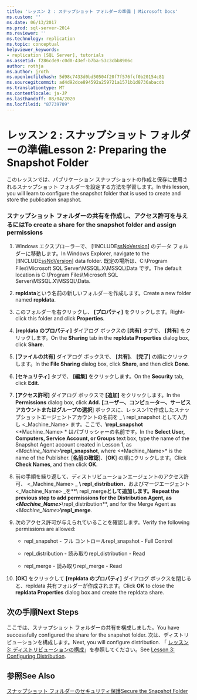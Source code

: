 ```yaml
---
title: 'レッスン 2 : スナップショット フォルダーの準備 | Microsoft Docs'
ms.custom: ''
ms.date: 06/13/2017
ms.prod: sql-server-2014
ms.reviewer: ''
ms.technology: replication
ms.topic: conceptual
helpviewer_keywords:
- replication [SQL Server], tutorials
ms.assetid: f286cde9-c0d0-43ef-b7ba-53c3cbb8906c
author: rothja
ms.author: jroth
ms.openlocfilehash: 5d98c7433d0bd50504f20f7f576fcf0b20154c81
ms.sourcegitcommit: ad4d92dce894592a259721a1571b1d8736abacdb
ms.translationtype: MT
ms.contentlocale: ja-JP
ms.lasthandoff: 08/04/2020
ms.locfileid: "87739709"
---
```

# <a name="lesson-2-preparing-the-snapshot-folder"></a><span data-ttu-id="3cb46-102">レッスン 2 : スナップショット フォルダーの準備</span><span class="sxs-lookup"><span data-stu-id="3cb46-102">Lesson 2: Preparing the Snapshot Folder</span></span>
  <span data-ttu-id="3cb46-103">このレッスンでは、パブリケーション スナップショットの作成と保存に使用されるスナップショット フォルダーを設定する方法を学習します。</span><span class="sxs-lookup"><span data-stu-id="3cb46-103">In this lesson, you will learn to configure the snapshot folder that is used to create and store the publication snapshot.</span></span>  
  
### <a name="to-create-a-share-for-the-snapshot-folder-and-assign-permissions"></a><span data-ttu-id="3cb46-104">スナップショット フォルダーの共有を作成し、アクセス許可を与えるには</span><span class="sxs-lookup"><span data-stu-id="3cb46-104">To create a share for the snapshot folder and assign permissions</span></span>  
  
1.  <span data-ttu-id="3cb46-105">Windows エクスプローラーで、 [!INCLUDE[ssNoVersion](../../includes/ssnoversion-md.md)] のデータ フォルダーに移動します。</span><span class="sxs-lookup"><span data-stu-id="3cb46-105">In Windows Explorer, navigate to the [!INCLUDE[ssNoVersion](../../includes/ssnoversion-md.md)] data folder.</span></span> <span data-ttu-id="3cb46-106">既定の場所は、C:\Program Files\Microsoft SQL Server\MSSQL.X\MSSQL\Data です。</span><span class="sxs-lookup"><span data-stu-id="3cb46-106">The default location is C:\Program Files\Microsoft SQL Server\MSSQL.X\MSSQL\Data.</span></span>  
  
2.  <span data-ttu-id="3cb46-107">**repldata**という名前の新しいフォルダーを作成します。</span><span class="sxs-lookup"><span data-stu-id="3cb46-107">Create a new folder named **repldata**.</span></span>  
  
3.  <span data-ttu-id="3cb46-108">このフォルダーを右クリックし、 **[プロパティ]** をクリックします。</span><span class="sxs-lookup"><span data-stu-id="3cb46-108">Right-click this folder and click **Properties**.</span></span>  
  
4.  <span data-ttu-id="3cb46-109">**[repldata のプロパティ]** ダイアログ ボックスの **[共有]** タブで、 **[共有]** をクリックします。</span><span class="sxs-lookup"><span data-stu-id="3cb46-109">On the **Sharing** tab in the **repldata Properties** dialog box, click **Share**.</span></span>  
  
5.  <span data-ttu-id="3cb46-110">**[ファイルの共有]** ダイアログ ボックスで、 **[共有]**、 **[完了]** の順にクリックします。</span><span class="sxs-lookup"><span data-stu-id="3cb46-110">In the **File Sharing** dialog box, click **Share**, and then click **Done**.</span></span>  
  
6.  <span data-ttu-id="3cb46-111">**[セキュリティ]** タブで、 **[編集]** をクリックします。</span><span class="sxs-lookup"><span data-stu-id="3cb46-111">On the **Security** tab, click **Edit**.</span></span>  
  
7.  <span data-ttu-id="3cb46-112">**[アクセス許可]** ダイアログ ボックスで **[追加]** をクリックします。</span><span class="sxs-lookup"><span data-stu-id="3cb46-112">In the **Permissions** dialog box, click **Add.**</span></span> <span data-ttu-id="3cb46-113">**[ユーザー、コンピューター、サービスアカウントまたはグループの選択**] ボックスに、レッスン1で作成したスナップショットエージェントアカウントの名前を _ \ repl_snapshot として入力し \<_Machine_Name> ます。ここで、**\repl_snapshot** \<*Machine_Name> \* はパブリッシャーの名前です。</span><span class="sxs-lookup"><span data-stu-id="3cb46-113">In the **Select User, Computers, Service Account, or Groups** text box, type the name of the Snapshot Agent account created in Lesson 1, as \<_Machine_Name>_**\repl_snapshot**, where \<*Machine_Name>\* is the name of the Publisher.</span></span> <span data-ttu-id="3cb46-114">[**名前の確認**]、[**OK**] の順にクリックします。</span><span class="sxs-lookup"><span data-stu-id="3cb46-114">Click **Check Names**, and then click **OK**.</span></span>  
  
8.  <span data-ttu-id="3cb46-115">前の手順を繰り返して、ディストリビューションエージェントのアクセス許可、 \<_Machine_Name> _ **\ repl_distribution**、およびマージエージェント \<_Machine_Name> _を**\ repl_merge**として追加します。</span><span class="sxs-lookup"><span data-stu-id="3cb46-115">Repeat the previous step to add permissions for the Distribution Agent, as \<_Machine_Name>_**\repl_distribution**, and for the Merge Agent as \<_Machine_Name>_**\repl_merge**.</span></span>  
  
9. <span data-ttu-id="3cb46-116">次のアクセス許可が与えられていることを確認します。</span><span class="sxs-lookup"><span data-stu-id="3cb46-116">Verify the following permissions are allowed:</span></span>  
  
    -   <span data-ttu-id="3cb46-117">repl_snapshot - フル コントロール</span><span class="sxs-lookup"><span data-stu-id="3cb46-117">repl_snapshot - Full Control</span></span>  
  
    -   <span data-ttu-id="3cb46-118">repl_distribution - 読み取り</span><span class="sxs-lookup"><span data-stu-id="3cb46-118">repl_distribution - Read</span></span>  
  
    -   <span data-ttu-id="3cb46-119">repl_merge - 読み取り</span><span class="sxs-lookup"><span data-stu-id="3cb46-119">repl_merge - Read</span></span>  
  
10. <span data-ttu-id="3cb46-120">**[OK]** をクリックして **[repldata のプロパティ]** ダイアログ ボックスを閉じると、repldata 共有フォルダーが作成されます。</span><span class="sxs-lookup"><span data-stu-id="3cb46-120">Click **OK** to close the **repldata Properties** dialog box and create the repldata share.</span></span>  
  
## <a name="next-steps"></a><span data-ttu-id="3cb46-121">次の手順</span><span class="sxs-lookup"><span data-stu-id="3cb46-121">Next Steps</span></span>  
 <span data-ttu-id="3cb46-122">ここでは、スナップショット フォルダーの共有を構成しました。</span><span class="sxs-lookup"><span data-stu-id="3cb46-122">You have successfully configured the share for the snapshot folder.</span></span> <span data-ttu-id="3cb46-123">次は、ディストリビューションを構成します。</span><span class="sxs-lookup"><span data-stu-id="3cb46-123">Next, you will configure distribution.</span></span> <span data-ttu-id="3cb46-124">「 [レッスン 3: ディストリビューションの構成](lesson-3-configuring-distribution.md)」を参照してください。</span><span class="sxs-lookup"><span data-stu-id="3cb46-124">See [Lesson 3: Configuring Distribution](lesson-3-configuring-distribution.md).</span></span>  
  
## <a name="see-also"></a><span data-ttu-id="3cb46-125">参照</span><span class="sxs-lookup"><span data-stu-id="3cb46-125">See Also</span></span>  
 [<span data-ttu-id="3cb46-126">スナップショット フォルダーのセキュリティ保護</span><span class="sxs-lookup"><span data-stu-id="3cb46-126">Secure the Snapshot Folder</span></span>](security/secure-the-snapshot-folder.md)  
  
  
